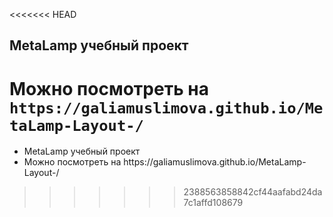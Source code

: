 <<<<<<< HEAD
## MetaLamp учебный проект
Можно посмотреть на `https://galiamuslimova.github.io/MetaLamp-Layout-/`
=======
<ul>
  <li>MetaLamp учебный проект</li>
  <li>Можно посмотреть на https://galiamuslimova.github.io/MetaLamp-Layout-/</li>  
</ul>

<!--
сделать выпадающие списки в меню
сделать инпут в футере
проверить пиксль перфект
-->
>>>>>>> 2388563858842cf44aafabd24da7c1affd108679





